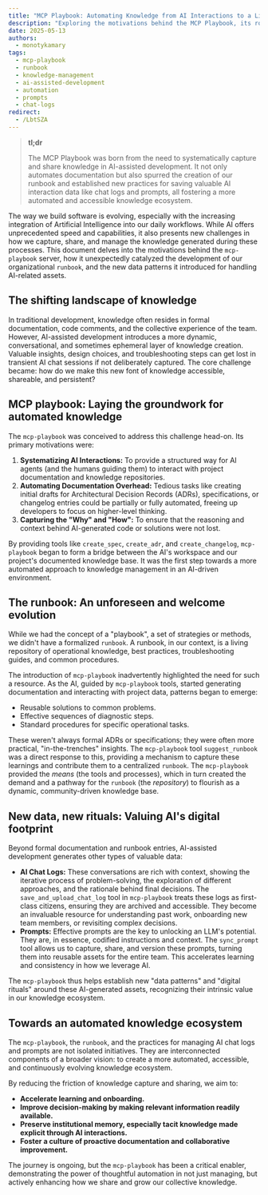 ```yaml
---
title: "MCP Playbook: Automating Knowledge from AI Interactions to a Living Runbook"
description: "Exploring the motivations behind the MCP Playbook, its role in establishing a dynamic runbook, and new patterns for capturing AI-generated knowledge like chat logs and prompts."
date: 2025-05-13
authors:
  - monotykamary
tags:
  - mcp-playbook
  - runbook
  - knowledge-management
  - ai-assisted-development
  - automation
  - prompts
  - chat-logs
redirect:
  - /LbtSZA
---
```


> **tl;dr**
>
> The MCP Playbook was born from the need to systematically capture and share knowledge in AI-assisted development. It not only automates documentation but also spurred the creation of our runbook and established new practices for saving valuable AI interaction data like chat logs and prompts, all fostering a more automated and accessible knowledge ecosystem.

The way we build software is evolving, especially with the increasing integration of Artificial Intelligence into our daily workflows. While AI offers unprecedented speed and capabilities, it also presents new challenges in how we capture, share, and manage the knowledge generated during these processes. This document delves into the motivations behind the `mcp-playbook` server, how it unexpectedly catalyzed the development of our organizational `runbook`, and the new data patterns it introduced for handling AI-related assets.

## The shifting landscape of knowledge

In traditional development, knowledge often resides in formal documentation, code comments, and the collective experience of the team. However, AI-assisted development introduces a more dynamic, conversational, and sometimes ephemeral layer of knowledge creation. Valuable insights, design choices, and troubleshooting steps can get lost in transient AI chat sessions if not deliberately captured. The core challenge became: how do we make this new font of knowledge accessible, shareable, and persistent?

## MCP playbook: Laying the groundwork for automated knowledge

The `mcp-playbook` was conceived to address this challenge head-on. Its primary motivations were:

1. **Systematizing AI Interactions:** To provide a structured way for AI agents (and the humans guiding them) to interact with project documentation and knowledge repositories.
2. **Automating Documentation Overhead:** Tedious tasks like creating initial drafts for Architectural Decision Records (ADRs), specifications, or changelog entries could be partially or fully automated, freeing up developers to focus on higher-level thinking.
3. **Capturing the "Why" and "How":** To ensure that the reasoning and context behind AI-generated code or solutions were not lost.

By providing tools like `create_spec`, `create_adr`, and `create_changelog`, `mcp-playbook` began to form a bridge between the AI's workspace and our project's documented knowledge base. It was the first step towards a more automated approach to knowledge management in an AI-driven environment.

## The runbook: An unforeseen and welcome evolution

While we had the concept of a "playbook", a set of strategies or methods, we didn't have a formalized `runbook`. A runbook, in our context, is a living repository of operational knowledge, best practices, troubleshooting guides, and common procedures.

The introduction of `mcp-playbook` inadvertently highlighted the need for such a resource. As the AI, guided by `mcp-playbook` tools, started generating documentation and interacting with project data, patterns began to emerge:

* Reusable solutions to common problems.
* Effective sequences of diagnostic steps.
* Standard procedures for specific operational tasks.

These weren't always formal ADRs or specifications; they were often more practical, "in-the-trenches" insights. The `mcp-playbook` tool `suggest_runbook` was a direct response to this, providing a mechanism to capture these learnings and contribute them to a centralized `runbook`. The `mcp-playbook` provided the *means* (the tools and processes), which in turn created the demand and a pathway for the `runbook` (the *repository*) to flourish as a dynamic, community-driven knowledge base.

## New data, new rituals: Valuing AI's digital footprint

Beyond formal documentation and runbook entries, AI-assisted development generates other types of valuable data:

* **AI Chat Logs:** These conversations are rich with context, showing the iterative process of problem-solving, the exploration of different approaches, and the rationale behind final decisions. The `save_and_upload_chat_log` tool in `mcp-playbook` treats these logs as first-class citizens, ensuring they are archived and accessible. They become an invaluable resource for understanding past work, onboarding new team members, or revisiting complex decisions.
* **Prompts:** Effective prompts are the key to unlocking an LLM's potential. They are, in essence, codified instructions and context. The `sync_prompt` tool allows us to capture, share, and version these prompts, turning them into reusable assets for the entire team. This accelerates learning and consistency in how we leverage AI.

The `mcp-playbook` thus helps establish new "data patterns" and "digital rituals" around these AI-generated assets, recognizing their intrinsic value in our knowledge ecosystem.

## Towards an automated knowledge ecosystem

The `mcp-playbook`, the `runbook`, and the practices for managing AI chat logs and prompts are not isolated initiatives. They are interconnected components of a broader vision: to create a more automated, accessible, and continuously evolving knowledge ecosystem.

By reducing the friction of knowledge capture and sharing, we aim to:

* **Accelerate learning and onboarding.**
* **Improve decision-making by making relevant information readily available.**
* **Preserve institutional memory, especially tacit knowledge made explicit through AI interactions.**
* **Foster a culture of proactive documentation and collaborative improvement.**

The journey is ongoing, but the `mcp-playbook` has been a critical enabler, demonstrating the power of thoughtful automation in not just managing, but actively enhancing how we share and grow our collective knowledge.
